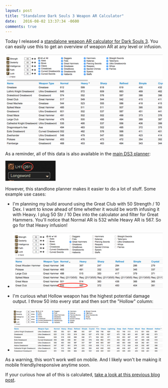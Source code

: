 ```yaml
---
layout: post
title: "Standalone Dark Souls 3 Weapon AR Calculator"
date:   2016-08-02 13:37:34 -0600
comments: true
---
```


Today I released a [standalone weapon AR calculator for Dark Souls 3](https://mugenmonkey.com/darksouls3/weapons). You can easily use this to get an overview of weapon AR at any level or infusion.

![AR screenshot](/assets/standalone-weapon-ar.png)

As a reminder, all of this data is also available in the [main DS3 planner](https://mugenmonkey.com/darksouls3):

![Main planner AR](/assets/main-planner-ar.png)

However, this standlone planner makes it easier to do a lot of stuff. Some example use cases:

- I'm planning my build around using the Great Club with 50 Strength / 10 Dex. I want to know ahead of time whether it would be worth infusing it with Heavy. I plug 50 Str / 10 Dex into the calculator and filter for Great Hammers. You'll notice that Normal AR is 532 while Heavy AR is 567. So go for that Heavy infusion!

- ![Main planner AR](/assets/great-club-ar.png)

- I'm curious what Hollow weapon has the highest potential damage output. I throw 50 into every stat and then sort the "Hollow" column:

- ![Highest hollow AR](/assets/highest-hollow-ar.png)

As a warning, this won't work well on mobile. And I likely won't be making it mobile friendly/responsive anytime soon.

If your curious how all of this is calculated, [take a look at this previous blog post](http://blog.mugenmonkey.com/2016/07/22/how-to-calculate-ar.html).
